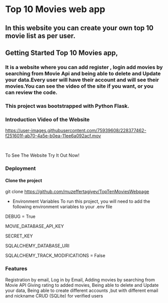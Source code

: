 # Top 10 Movies web app


## In this website you can create your own top 10 movie list as per user.
## Getting Started Top 10 Movies app,
### It is a website where you can add register , login add movies by searching from Movie Api and being able to delete and Update your data.Every user will have their account and will see their movies.You can see the video of the site if you want, or you can review the code.

### This project was bootstrapped with Python Flask.


### Introduction Video of the Website



https://user-images.githubusercontent.com/75939608/228377462-f251601f-ab70-4a5e-b0ea-11ee6a092acf.mov


</br>


To See The Website
Try It Out Now!


### Deployment

#### Clone the project

  git clone https://github.com/muzeffertagiyev/TopTenMoviesWebpage

 - Environment Variables
To run this project, you will need to add the following environment variables to your .env file

DEBUG = True

MOVIE_DATABASE_API_KEY

SECRET_KEY

SQLALCHEMY_DATABASE_URI


SQLALCHEMY_TRACK_MODIFICATIONS = False


### Features
Registration by email, 
Log in by Email,
Adding movies by searching from Movie API
Giving rating to added movies,
Being able to delete and Update your data,
Being able to create different accounts ,but with different email and nickname
CRUD (SQLite) for verified users

